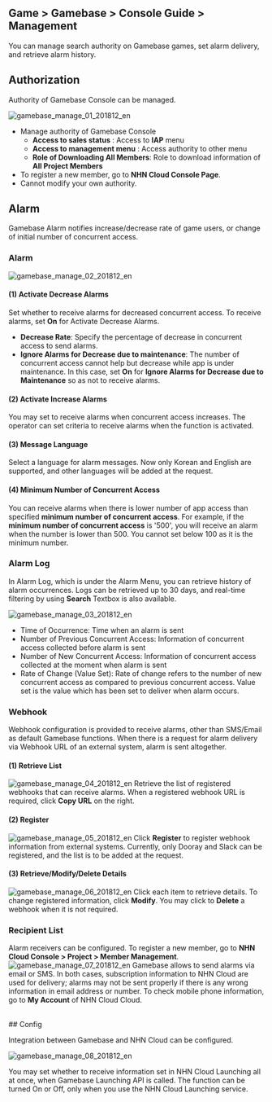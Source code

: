 ## Game > Gamebase > Console Guide > Management

You can manage search authority on Gamebase games, set alarm delivery, and retrieve alarm history.

## Authorization

Authority of Gamebase Console can be managed.

![gamebase_manage_01_201812_en](https://static.toastoven.net/prod_gamebase/gamebase_manage_01_201812_en.png)

* Manage authority of Gamebase Console
  * **Access to sales status** : Access to **IAP** menu
  * **Access to management menu** : Access authority to other menu
  * **Role of Downloading All Members**: Role to download information of **All Project Members** 
* To register a new member, go to **NHN Cloud Console Page**.
* Cannot modify your own authority.

## Alarm

Gamebase Alarm notifies increase/decrease rate of game users, or change of initial number of concurrent access.

### Alarm

![gamebase_manage_02_201812_en](https://static.toastoven.net/prod_gamebase/gamebase_manage_02_201812_en.png)

#### (1) Activate Decrease Alarms
Set whether to receive alarms for decreased concurrent access. To receive alarms, set **On** for Activate Decrease Alarms.

- **Decrease Rate**: Specify the percentage of decrease in concurrent access to send alarms.
- **Ignore Alarms for Decrease due to maintenance**: The number of concurrent access cannot help but decrease while app is under maintenance.
  In this case, set **On** for **Ignore Alarms for Decrease due to Maintenance** so as not to receive alarms.

#### (2) Activate Increase Alarms
You may set to receive alarms when concurrent access increases.
The operator can set criteria to receive alarms when the function is activated.

#### (3) Message Language
Select a language for alarm messages. Now only Korean and English are supported, and other languages will be added at the request.

#### (4) Minimum Number of Concurrent Access
You can receive alarms when there is lower number of app access than specified **minimum number of concurrent access**. For example, if the **minimum number of concurrent access** is '500', you will receive an alarm when the number is lower than 500. You cannot set below 100 as it is the minimum number.

### Alarm Log

In Alarm Log, which is under the Alarm Menu, you can retrieve history of alarm occurrences.
Logs can be retrieved up to 30 days, and real-time filtering by using **Search** Textbox is also available.

![gamebase_manage_03_201812_en](https://static.toastoven.net/prod_gamebase/gamebase_manage_03_201812_en.png)

- Time of Occurrence: Time when an alarm is sent
- Number of Previous Concurrent Access: Information of concurrent access collected before alarm is sent
- Number of New Concurrent Access: Information of concurrent access collected at the moment when alarm is sent
- Rate of Change (Value Set): Rate of change refers to the number of new concurrent access as compared to previous concurrent access. Value set is the value which has been set to deliver when alarm occurs.

### Webhook
Webhook configuration is provided to receive alarms, other than SMS/Email as default Gamebase functions.
When there is a request for alarm delivery via Webhook URL of an external system, alarm is sent altogether.

#### (1) Retrieve List
![gamebase_manage_04_201812_en](https://static.toastoven.net/prod_gamebase/gamebase_manage_04_201812_en.png)
Retrieve the list of registered webhooks that can receive alarms.
When a registered webhook URL is required, click **Copy URL** on the right.

#### (2) Register
![gamebase_manage_05_201812_en](https://static.toastoven.net/prod_gamebase/gamebase_manage_05_201812_en.png)
Click **Register** to register webhook information from external systems.
Currently, only Dooray and Slack can be registered, and the list is to be added at the request.

#### (3) Retrieve/Modify/Delete Details
![gamebase_manage_06_201812_en](https://static.toastoven.net/prod_gamebase/gamebase_manage_06_201812_en.png)
Click each item to retrieve details.
To change registered information, click **Modify**. You may click to **Delete** a webhook when it is not required.

### Recipient List

Alarm receivers can be configured. To register a new member, go to **NHN Cloud Console > Project > Member Management**.
![gamebase_manage_07_201812_en](https://static.toastoven.net/prod_gamebase/gamebase_manage_07_201812_en.png)
Gamebase allows to send alarms via email or SMS.
In both cases, subscription information to NHN Cloud are used for delivery; alarms may not be sent properly if there is any wrong information in email address or number. To check mobile phone information, go to **My Account** of NHN Cloud Cloud.

<br/>
## Config

Integration between Gamebase and NHN Cloud can be configured.

![gamebase_manage_08_201812_en](https://static.toastoven.net/prod_gamebase/gamebase_manage_08_201812_en.png)

You may set whether to receive information set in NHN Cloud Launching all at once, when Gamebase Launching API is called. The function can be turned On or Off, only when you use the NHN Cloud Launching service.
